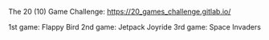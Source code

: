 The 20 (10) Game Challenge: https://20_games_challenge.gitlab.io/

1st game: Flappy Bird
2nd game: Jetpack Joyride
3rd game: Space Invaders
